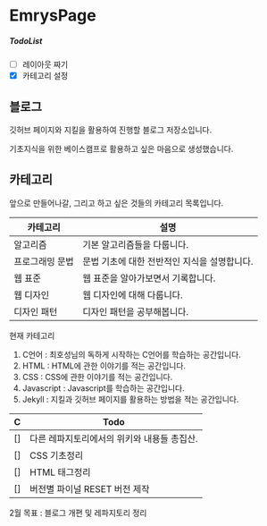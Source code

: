# EmrysPage
##### TodoList
- [ ] 레이아웃 짜기
- [x] 카테고리 설정

## 블로그

깃허브 페이지와 지킬을 활용하여 진행할 블로그 저장소입니다.

기초지식을 위한 베이스캠프로 활용하고 싶은 마음으로 생성했습니다.

## 카테고리

앞으로 만들어나갈, 그리고 하고 싶은 것들의 카테고리 목록입니다.

카테고리|설명
----|-----
알고리즘|기본 알고리즘들을 다룹니다.
프로그래밍 문법|문법 기초에 대한 전반적인 지식을 설명합니다.
웹 표준|웹 표준을 알아가보면서 기록합니다.
웹 디자인|웹 디자인에 대해 다룹니다.
디자인 패턴|디자인 패턴을 공부해봅니다.

현재 카테고리
1. C언어 : 최호성님의 독하게 시작하는 C언어를 학습하는 공간입니다.
2. HTML : HTML에 관한 이야기를 적는 공간입니다.
3. CSS : CSS에 관한 이야기를 적는 공간입니다.
4. Javascript : Javascript를 학습하는 공간입니다.
5. Jekyll : 지킬과 깃허브 페이지를 활용하는 방법을 적는 공간입니다.

C|Todo
---|---
[]|다른 레파지토리에서의 위키와 내용들 총집산.
[]|CSS 기초정리
[]|HTML 태그정리
[]|버전별 파이널 RESET 버전 제작

2월 목표 : 블로그 개편 및 레파지토리 정리
